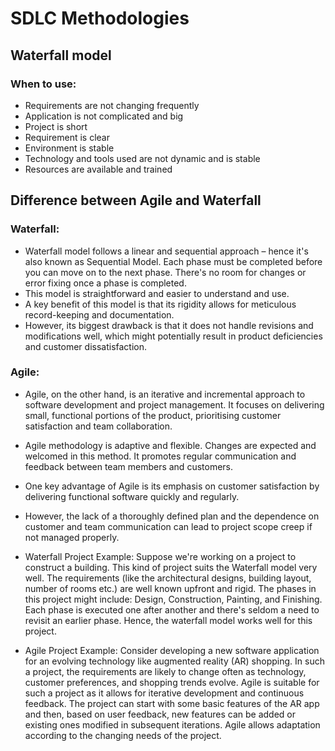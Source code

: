 # SDLC Methodologies

## Waterfall model

### When to use:

- Requirements are not changing frequently
- Application is not complicated and big
- Project is short
- Requirement is clear
- Environment is stable
- Technology and tools used are not dynamic and is stable
- Resources are available and trained


## Difference between Agile and Waterfall

### Waterfall:
- Waterfall model follows a linear and sequential approach – hence it's also known as Sequential Model. Each phase must be completed before you can move on to the next phase. There's no room for changes or error fixing once a phase is completed.
- This model is straightforward and easier to understand and use.
- A key benefit of this model is that its rigidity allows for meticulous record-keeping and documentation.
- However, its biggest drawback is that it does not handle revisions and modifications well, which might potentially result in product deficiencies and customer dissatisfaction.
### Agile:
- Agile, on the other hand, is an iterative and incremental approach to software development and project management. It focuses on delivering small, functional portions of the product, prioritising customer satisfaction and team collaboration.
- Agile methodology is adaptive and flexible. Changes are expected and welcomed in this method. It promotes regular communication and feedback between team members and customers.
- One key advantage of Agile is its emphasis on customer satisfaction by delivering functional software quickly and regularly.
- However, the lack of a thoroughly defined plan and the dependence on customer and team communication can lead to project scope creep if not managed properly.


- Waterfall Project Example: Suppose we're working on a project to construct a building. This kind of project suits the Waterfall model very well. The requirements (like the architectural designs, building layout, number of rooms etc.) are well known upfront and rigid. The phases in this project might include: Design, Construction, Painting, and Finishing. Each phase is executed one after another and there's seldom a need to revisit an earlier phase. Hence, the waterfall model works well for this project.

- Agile Project Example: Consider developing a new software application for an evolving technology like augmented reality (AR) shopping. In such a project, the requirements are likely to change often as technology, customer preferences, and shopping trends evolve. Agile is suitable for such a project as it allows for iterative development and continuous feedback. The project can start with some basic features of the AR app and then, based on user feedback, new features can be added or existing ones modified in subsequent iterations. Agile allows adaptation according to the changing needs of the project.
